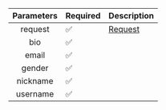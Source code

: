 | Parameters | Required           | Description           |
|:----------:|--------------------|-----------------------|
|  request   | :white_check_mark: | [Request](Request.md) |
|    bio     | :white_check_mark: |                       |
|   email    | :white_check_mark: |                       |
|   gender   | :white_check_mark: |                       |
|  nickname  | :white_check_mark: |                       |
|  username  | :white_check_mark: |                       |